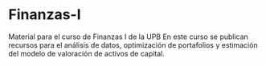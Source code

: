 # Finanzas-I
Material para el curso de Finanzas I de la UPB
En este curso se publican recursos para el análisis de datos, optimización de portafolios y estimación del modelo de valoración de activos de capital.
